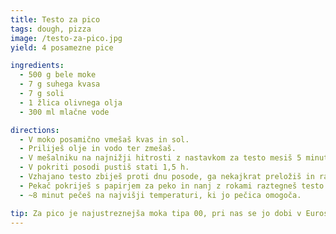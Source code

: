 ```yaml
---
title: Testo za pico
tags: dough, pizza
image: /testo-za-pico.jpg
yield: 4 posamezne pice

ingredients:
  - 500 g bele moke
  - 7 g suhega kvasa
  - 7 g soli
  - 1 žlica olivnega olja
  - 300 ml mlačne vode

directions:
  - V moko posamično vmešaš kvas in sol.
  - Priliješ olje in vodo ter zmešaš.
  - V mešalniku na najnižji hitrosti z nastavkom za testo mesiš 5 minut (ali ročno 10 minut).
  - V pokriti posodi pustiš stati 1,5 h.
  - Vzhajano testo zbiješ proti dnu posode, ga nekajkrat preložiš in razdeliš na 4 dele.
  - Pekač pokriješ s papirjem za peko in nanj z rokami raztegneš testo.
  - ~8 minut pečeš na najvišji temperaturi, ki jo pečica omogoča.

tip: Za pico je najustreznejša moka tipa 00, pri nas se jo dobi v Eurospinu.
---
```


<Recipe :data="$frontmatter" />
